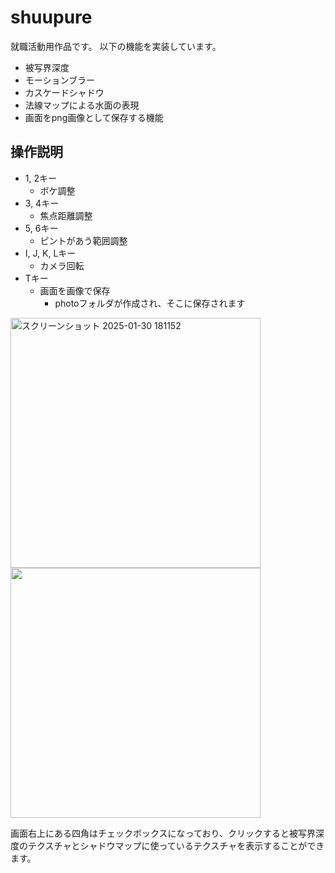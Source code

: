 # shuupure
就職活動用作品です。
以下の機能を実装しています。
- 被写界深度
- モーションブラー
- カスケードシャドウ
- 法線マップによる水面の表現
- 画面をpng画像として保存する機能
## 操作説明
- 1, 2キー
  - ボケ調整
- 3, 4キー
  - 焦点距離調整
- 5, 6キー
  - ピントがあう範囲調整
- I, J, K, Lキー
  - カメラ回転
- Tキー
  - 画面を画像で保存
    - photoフォルダが作成され、そこに保存されます


<img width = "400" alt = "スクリーンショット 2025-01-30 181152" src = https://github.com/user-attachments/assets/f6be31a4-3967-4533-8ce1-01bdd7f676b6>
<img width = "400" aly = "スクリーンショット 2025-01-30 181210" src = https://github.com/user-attachments/assets/f9bc1e88-a89e-43c1-880f-f5f15eff16fe>

画面右上にある四角はチェックボックスになっており、クリックすると被写界深度のテクスチャとシャドウマップに使っているテクスチャを表示することができます。
